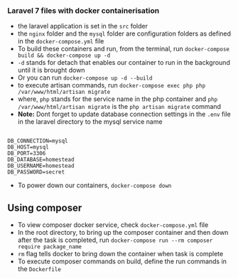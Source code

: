 ### Laravel 7 files with docker containerisation

- the laravel application is set in the ```src``` folder
- the ```nginx``` folder and the ```mysql``` folder are configuration folders as defined in the ```docker-compose.yml``` file
- To build these containers and run, from the terminal, run  ```docker-compose build && docker-compose up -d ```
- ```-d``` stands for detach that enables our container to run in the background until it is brought down
- Or you can run ```docker-compose up -d --build```
- to execute artisan commands, run ```docker-compose exec php php /var/www/html/artisan migrate```
- where, ```php``` stands for the service name in the php container and ```php /var/www/html/artisan migrate``` is the ```php artisan migrate``` command
- <b>Note:</b> Dont forget to update database connection settings in the ```.env``` file in the laravel directory to the mysql service name

<pre><code>
DB_CONNECTION=mysql
DB_HOST=mysql
DB_PORT=3306
DB_DATABASE=homestead
DB_USERNAME=homestead
DB_PASSWORD=secret
</code></pre>

- To power down our containers, ```docker-compose down```

## Using composer
- To view composer docker service, check ```docker-compose.yml``` file
- In the root directory, to bring up the composer container and then down after the task is completed, run ```docker-compose run --rm composer require package_name``` 
- ```rm``` flag tells docker to bring down the container when task is complete
- To execute composer commands on build, define the run commands in the ```Dockerfile```

